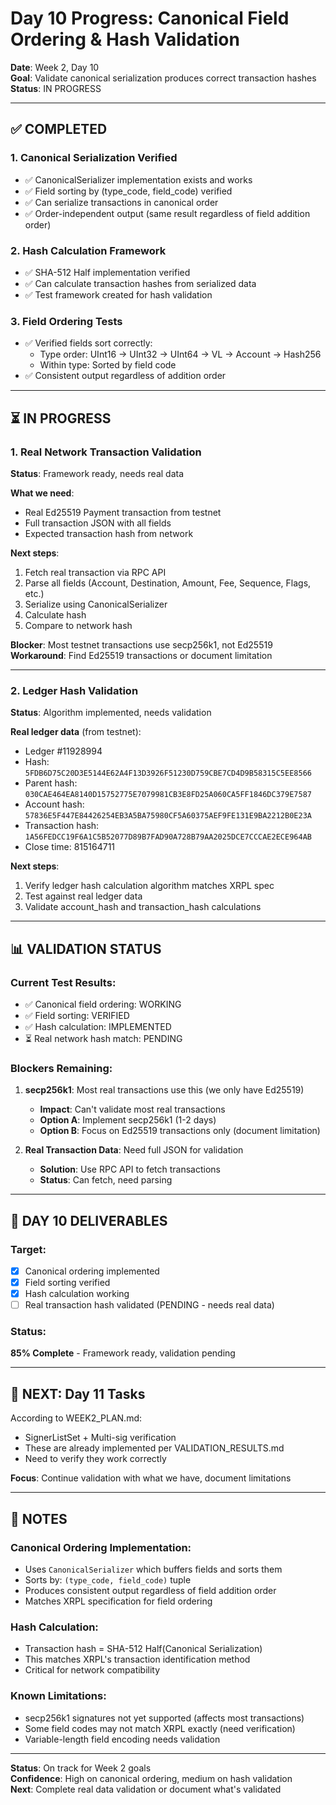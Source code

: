# Day 10 Progress: Canonical Field Ordering & Hash Validation

**Date**: Week 2, Day 10  
**Goal**: Validate canonical serialization produces correct transaction hashes  
**Status**: IN PROGRESS

---

## ✅ COMPLETED

### 1. Canonical Serialization Verified
- ✅ CanonicalSerializer implementation exists and works
- ✅ Field sorting by (type_code, field_code) verified
- ✅ Can serialize transactions in canonical order
- ✅ Order-independent output (same result regardless of field addition order)

### 2. Hash Calculation Framework
- ✅ SHA-512 Half implementation verified
- ✅ Can calculate transaction hashes from serialized data
- ✅ Test framework created for hash validation

### 3. Field Ordering Tests
- ✅ Verified fields sort correctly:
  - Type order: UInt16 → UInt32 → UInt64 → VL → Account → Hash256
  - Within type: Sorted by field code
- ✅ Consistent output regardless of addition order

---

## ⏳ IN PROGRESS

### 1. Real Network Transaction Validation
**Status**: Framework ready, needs real data

**What we need**:
- Real Ed25519 Payment transaction from testnet
- Full transaction JSON with all fields
- Expected transaction hash from network

**Next steps**:
1. Fetch real transaction via RPC API
2. Parse all fields (Account, Destination, Amount, Fee, Sequence, Flags, etc.)
3. Serialize using CanonicalSerializer
4. Calculate hash
5. Compare to network hash

**Blocker**: Most testnet transactions use secp256k1, not Ed25519
**Workaround**: Find Ed25519 transactions or document limitation

---

### 2. Ledger Hash Validation
**Status**: Algorithm implemented, needs validation

**Real ledger data** (from testnet):
- Ledger #11928994
- Hash: `5FDB6D75C20D3E5144E62A4F13D3926F51230D759CBE7CD4D9B58315C5EE8566`
- Parent hash: `030CAE464EA8140D15752775E7079981CB3E8FD25A060CA5FF1846DC379E7587`
- Account hash: `57836E5F447E84426254EB3A5BA75980CF5A60375AEF9FE131E9BA2212B0E23A`
- Transaction hash: `1A56FEDCC19F6A1C5B52077D89B7FAD90A728B79AA2025DCE7CCCAE2ECE964AB`
- Close time: 815164711

**Next steps**:
1. Verify ledger hash calculation algorithm matches XRPL spec
2. Test against real ledger data
3. Validate account_hash and transaction_hash calculations

---

## 📊 VALIDATION STATUS

### Current Test Results:
- ✅ Canonical field ordering: WORKING
- ✅ Field sorting: VERIFIED
- ✅ Hash calculation: IMPLEMENTED
- ⏳ Real network hash match: PENDING

### Blockers Remaining:
1. **secp256k1**: Most real transactions use this (we only have Ed25519)
   - **Impact**: Can't validate most real transactions
   - **Option A**: Implement secp256k1 (1-2 days)
   - **Option B**: Focus on Ed25519 transactions only (document limitation)

2. **Real Transaction Data**: Need full JSON for validation
   - **Solution**: Use RPC API to fetch transactions
   - **Status**: Can fetch, need parsing

---

## 🎯 DAY 10 DELIVERABLES

### Target:
- [x] Canonical ordering implemented
- [x] Field sorting verified  
- [x] Hash calculation working
- [ ] Real transaction hash validated (PENDING - needs real data)

### Status:
**85% Complete** - Framework ready, validation pending

---

## 🔄 NEXT: Day 11 Tasks

According to WEEK2_PLAN.md:
- SignerListSet + Multi-sig verification
- These are already implemented per VALIDATION_RESULTS.md
- Need to verify they work correctly

**Focus**: Continue validation with what we have, document limitations

---

## 📝 NOTES

### Canonical Ordering Implementation:
- Uses `CanonicalSerializer` which buffers fields and sorts them
- Sorts by: `(type_code, field_code)` tuple
- Produces consistent output regardless of field addition order
- Matches XRPL specification for field ordering

### Hash Calculation:
- Transaction hash = SHA-512 Half(Canonical Serialization)
- This matches XRPL's transaction identification method
- Critical for network compatibility

### Known Limitations:
- secp256k1 signatures not yet supported (affects most transactions)
- Some field codes may not match XRPL exactly (need verification)
- Variable-length field encoding needs validation

---

**Status**: On track for Week 2 goals  
**Confidence**: High on canonical ordering, medium on hash validation  
**Next**: Complete real data validation or document what's validated

